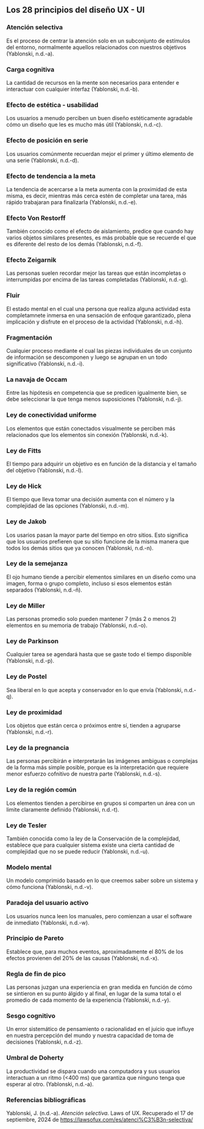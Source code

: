 ## Los 28 principios del diseño UX - UI

### Atención selectiva

Es el proceso de centrar la atención solo en un subconjunto de estímulos del entorno, normalmente aquellos relacionados con nuestros objetivos (Yablonski, n.d.-a).

### Carga cognitiva

La cantidad de recursos en la mente son necesarios para entender e interactuar con cualquier interfaz (Yablonski, n.d.-b).

### Efecto de estética - usabilidad

Los usuarios a menudo perciben un buen diseño estéticamente agradable cómo un diseño que les es mucho más útil (Yablonski, n.d.-c).

### Efecto de posición en serie

Los usuarios comúnmente recuerdan mejor el primer y último elemento de una serie (Yablonski, n.d.-d).

### Efecto de tendencia a la meta

La tendencia de acercarse a la meta aumenta con la proximidad de esta misma, es decir, mientras más cerca estén de completar una tarea, más rápido trabajaran para finalizarla (Yablonski, n.d.-e).

### Efecto Von Restorff

También conocido como el efecto de aislamiento, predice que cuando hay varios objetos similares presentes, es más probable que se recuerde el que es diferente del resto de los demás (Yablonski, n.d.-f).

### Efecto Zeigarnik

Las personas suelen recordar mejor las tareas que están incompletas o interrumpidas por encima de las tareas completadas (Yablonski, n.d.-g).

### Fluir

El estado mental en el cual una persona que realiza alguna actividad esta completamnete inmersa en una sensación de enfoque garantizado, plena implicación y disfrute en el proceso de la actividad (Yablonski, n.d.-h).

### Fragmentación

Cualquier proceso mediante el cual las piezas individuales de un conjunto de información se descomponen y luego se agrupan en un todo significativo (Yablonski, n.d.-i).

### La navaja de Occam

Entre las hipótesis en competencia que se predicen igualmente bien, se debe seleccionar la que tenga menos suposiciones (Yablonski, n.d.-j).

### Ley de conectividad uniforme

Los elementos que están conectados visualmente se perciben más relacionados que los elementos sin conexión (Yablonski, n.d.-k).

### Ley de Fitts

El tiempo para adquirir un objetivo es en función de la distancia y el tamaño del objetivo (Yablonski, n.d.-l).

### Ley de Hick

El tiempo que lleva tomar una decisión aumenta con el número y la complejidad de las opciones (Yablonski, n.d.-m).

### Ley de Jakob

Los usarios pasan la mayor parte del tiempo en otro sitios. Esto significa que los usuarios prefieren que su sitio funcione de la misma manera que todos los demás sitios que ya conocen (Yablonski, n.d.-n).

### Ley de la semejanza

El ojo humano tiende a percibir elementos similares en un diseño como una imagen, forma o grupo completo, incluso si esos elementos están separados (Yablonski, n.d.-ñ).

### Ley de Miller

Las personas promedio solo pueden mantener 7 (más 2 o menos 2) elementos en su memoria de trabajo (Yablonski, n.d.-o).

### Ley de Parkinson

Cualquier tarea se agendará hasta que se gaste todo el tiempo disponible (Yablonski, n.d.-p).

### Ley de Postel

Sea liberal en lo que acepta y conservador en lo que envía (Yablonski, n.d.-q).

### Ley de proximidad

Los objetos que están cerca o próximos entre sí, tienden a agruparse (Yablonski, n.d.-r).

### Ley de la pregnancia

Las personas percibirán e interpretarán las imágenes ambiguas o complejas de la forma más simple posible, porque es la interpretación que requiere menor esfuerzo cofnitivo de nuestra parte (Yablonski, n.d.-s).

### Ley de la región común

Los elementos tienden a percibirse en grupos si comparten un área con un limite claramente definido (Yablonski, n.d.-t).

### Ley de Tesler

También conocida como la ley de la Conservación de la complejidad, establece que para cualquier sistema existe una cierta cantidad de complejidad que no se puede reducir (Yablonski, n.d.-u).

### Modelo mental

Un modelo comprimido basado en lo que creemos saber sobre un sistema y cómo funciona (Yablonski, n.d.-v).

### Paradoja del usuario activo

Los usuarios nunca leen los manuales, pero comienzan a usar el software de inmediato (Yablonski, n.d.-w).

### Principio de Pareto

Establece que, para muchos eventos, aproximadamente el 80% de los efectos provienen del 20% de las causas (Yablonski, n.d.-x).

### Regla de fin de pico

Las personas juzgan una experiencia en gran medida en función de cómo se sintieron en su punto álgido y al final, en lugar de la suma total o el promedio de cada momento de la experiencia (Yablonski, n.d.-y).

### Sesgo cognitivo

Un error sistemático de pensamiento o racionalidad en el juicio que influye en nuestra percepción del mundo y nuestra capacidad de toma de decisiones (Yablonski, n.d.-z).

### Umbral de Doherty

La productividad se dispara cuando una computadora y sus usuarios interactuan a un ritmo (<400 ms) que garantiza que ninguno tenga que esperar al otro. (Yablonski, n.d.-a).

### Referencias bibliográficas

Yablonski, J. (n.d.-a). _Atención selectiva_. Laws of UX. Recuperado el 17 de septiembre, 2024 de https://lawsofux.com/es/atenci%C3%B3n-selectiva/